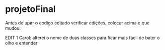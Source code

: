 # projetoFinal
Antes de upar o código editado verificar edições, colocar acima o que mudou:



EDIT 1 Carol: alterei o nome de duas classes para ficar mais fácil de bater o olho e entender


